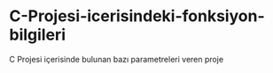 # C-Projesi-icerisindeki-fonksiyon-bilgileri
C Projesi içerisinde bulunan bazı parametreleri veren proje

